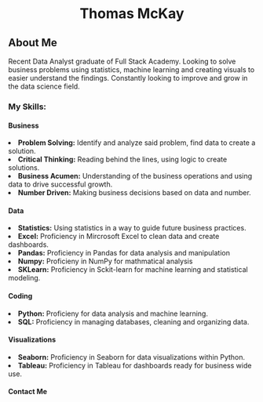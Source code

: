 <div>
  <h1 align= "center">Thomas McKay</h1>
  </div>
<div>
  <h2> About Me</h2>
</div>
<p>
  Recent Data Analyst graduate of Full Stack Academy. Looking to solve business problems using statistics, machine learning and creating visuals to easier understand the findings. Constantly looking to improve and grow in the data science field.
</p>
<h3>My Skills:</h3>
<h4>
  Business
</h4>
<li><strong>Problem Solving:</strong> Identify and analyze said problem, find data to create a solution.</li>
<li><strong>Critical Thinking:</strong> Reading behind the lines, using logic to create solutions.</li>
<li><strong>Business Acumen:</strong> Understanding of the business operations and using data to drive successful growth.</li>
<li><strong>Number Driven:</strong> Making business decisions based on data and number.</li>
<h4>
  
  Data
</h4>
<li><strong>Statistics:</strong> Using statistics in a way to guide future business practices.</li>
<li><strong>Excel:</strong> Proficiency in Mircrosoft Excel to clean data and create dashboards.</li>
<li><strong>Pandas:</strong> Proficiency in Pandas for data analysis and manipulation</li>
<li><strong>Numpy:</strong> Proficieny in NumPy for mathmatical analysis</li>
<li><strong>SKLearn:</strong> Proficiency in Sckit-learn for machine learning and statistical modeling.</li>

<h4>
  Coding
</h4>
<li><strong>Python:</strong> Proficieny for data analysis and machine learning. </li>
<li><strong>SQL:</strong> Proficiency in managing databases, cleaning and organizing data.</li>

<h4>
  Visualizations 
</h4>
<li><strong>Seaborn:</strong> Proficiency in Seaborn for data visualizations within Python.</li>
<li><strong>Tableau:</strong> Proficiency in Tableau for dashboards ready for business wide use.</li>

<H4>
  Contact Me
</H4>


<a title="" href="https://linkedin.com/thomasmckayda"></a> 
